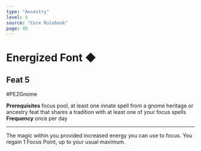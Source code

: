 ```yaml
---
type: "Ancestry"
level: 5
source: "Core Rulebook"
page: 45
---
```

# Energized Font ◆
## Feat 5
#PE2Gnome

**Prerequisites** focus pool, at least one innate spell from a gnome heritage or ancestry feat that shares a tradition with at least one of your focus spells
**Frequency** once per day

----
The magic within you provided increased energy you can use to focus. You regain 1 Focus Point, up to your usual maximum.